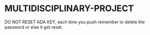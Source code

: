 # MULTIDISCIPLINARY-PROJECT <br/>
DO NOT RESET ADA KEY, each time you push remember to delete the password or else it get reset.<br/>
